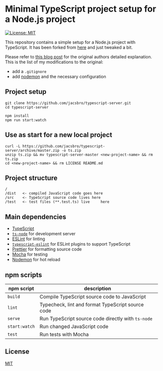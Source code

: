 # Minimal TypeScript project setup for a Node.js project

[![License: MIT](https://img.shields.io/badge/License-MIT-yellow.svg)](https://opensource.org/licenses/MIT)

This repository contains a simple setup for a Node.js project with TypeScript. It has been forked from 
[here](https://github.com/bobaekang/minimal-typescript-setup) and just tweaked a bit. 

Please refer to [this blog post](https://bobaekang.com/blog/minimal-typescript-project-setup-for-curious-minds/) for 
the original authors detailed explanation. This is the list of my modifications to the original:

- add a ``.gitignore``
- add [nodemon](https://www.npmjs.com/package/nodemon) and the necessary configuration

## Project setup

```shell
git clone https://github.com/jacsbro/typescript-server.git
cd typescript-server

npm install
npm run start:watch
```

## Use as start for a new local project

```shell
curl -L https://github.com/jacsbro/typescript-server/archive/master.zip -o ts.zip
unzip ts.zip && mv typescript-server-master <new-project-name> && rm ts.zip
cd <new-project-name> && rm LICENSE README.md
```

## Project structure

```
/
/dist   <- compiled JavaScript code goes here
/src    <- TypeScript source code lives here
/test   <- test files (**.test.ts) live     here
```

## Main dependencies

* [TypeScript](https://www.typescriptlang.org/)
* [`ts-node`](https://github.com/TypeStrong/ts-node) for development server
* [ESLint](https://eslint.org/) for linting
* [`typescript-eslint`](https://github.com/typescript-eslint/typescript-eslint) for ESLint plugins to support TypeScript
* [Prettier](https://prettier.io/) for formatting source code
* [Mocha](https://mochajs.org/) for testing
* [Nodemon](https://www.npmjs.com/package/nodemon) for hot reload
## npm scripts

npm script | description
--- | ---
`build` | Compile TypeScript source code to JavaScript
`lint` | Typecheck, lint and format TypeScript source code
`serve` | Run TypeScript source code directly with `ts-node`
`start:watch` | Run changed JavaScript code
`test` | Run tests with Mocha

## License

[MIT](./LICENSE)
